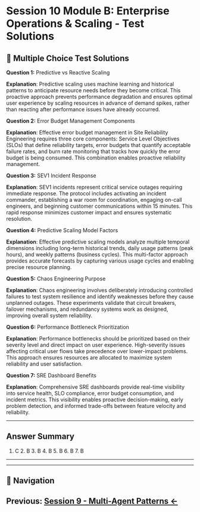 # Session 10 Module B: Enterprise Operations & Scaling - Test Solutions

## 📝 Multiple Choice Test Solutions

**Question 1:** Predictive vs Reactive Scaling  

**Explanation**: Predictive scaling uses machine learning and historical patterns to anticipate resource needs before they become critical. This proactive approach prevents performance degradation and ensures optimal user experience by scaling resources in advance of demand spikes, rather than reacting after performance issues have already occurred.

**Question 2:** Error Budget Management Components  

**Explanation**: Effective error budget management in Site Reliability Engineering requires three core components: Service Level Objectives (SLOs) that define reliability targets, error budgets that quantify acceptable failure rates, and burn rate monitoring that tracks how quickly the error budget is being consumed. This combination enables proactive reliability management.

**Question 3:** SEV1 Incident Response  

**Explanation**: SEV1 incidents represent critical service outages requiring immediate response. The protocol includes activating an incident commander, establishing a war room for coordination, engaging on-call engineers, and beginning customer communications within 15 minutes. This rapid response minimizes customer impact and ensures systematic resolution.

**Question 4:** Predictive Scaling Model Factors  

**Explanation**: Effective predictive scaling models analyze multiple temporal dimensions including long-term historical trends, daily usage patterns (peak hours), and weekly patterns (business cycles). This multi-factor approach provides accurate forecasts by capturing various usage cycles and enabling precise resource planning.

**Question 5:** Chaos Engineering Purpose  

**Explanation**: Chaos engineering involves deliberately introducing controlled failures to test system resilience and identify weaknesses before they cause unplanned outages. These experiments validate that circuit breakers, failover mechanisms, and redundancy systems work as designed, improving overall system reliability.

**Question 6:** Performance Bottleneck Prioritization  

**Explanation**: Performance bottlenecks should be prioritized based on their severity level and direct impact on user experience. High-severity issues affecting critical user flows take precedence over lower-impact problems. This approach ensures resources are allocated to maximize system reliability and user satisfaction.

**Question 7:** SRE Dashboard Benefits  

**Explanation**: Comprehensive SRE dashboards provide real-time visibility into service health, SLO compliance, error budget consumption, and incident metrics. This visibility enables proactive decision-making, early problem detection, and informed trade-offs between feature velocity and reliability.

---

## Answer Summary

1. C  2. B  3. B  4. B  5. B  6. B  7. B  

---
---

## 🧭 Navigation

**Previous:** [Session 9 - Multi-Agent Patterns ←](Session9_Multi_Agent_Patterns.md)
---
